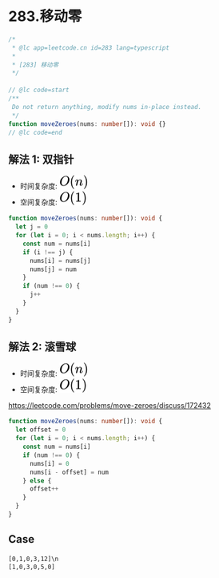 # 283.移动零

```ts
/*
 * @lc app=leetcode.cn id=283 lang=typescript
 *
 * [283] 移动零
 */

// @lc code=start
/**
 Do not return anything, modify nums in-place instead.
 */
function moveZeroes(nums: number[]): void {}
// @lc code=end
```

## 解法 1: 双指针

- 时间复杂度: <!-- $O(n)$ --> <img style="transform: translateY(0.1em); background: white;" src="./svg/o-n.svg" alt="O(n)">
- 空间复杂度: <!-- $O(1)$ --> <img style="transform: translateY(0.1em); background: white;" src="./svg/o-1.svg" alt="O(1)">

```ts
function moveZeroes(nums: number[]): void {
  let j = 0
  for (let i = 0; i < nums.length; i++) {
    const num = nums[i]
    if (i !== j) {
      nums[i] = nums[j]
      nums[j] = num
    }
    if (num !== 0) {
      j++
    }
  }
}
```

## 解法 2: 滚雪球

- 时间复杂度: <!-- $O(n)$ --> <img style="transform: translateY(0.1em); background: white;" src="./svg/o-n.svg" alt="O(n)">
- 空间复杂度: <!-- $O(1)$ --> <img style="transform: translateY(0.1em); background: white;" src="./svg/o-1.svg" alt="O(1)">

https://leetcode.com/problems/move-zeroes/discuss/172432

```ts
function moveZeroes(nums: number[]): void {
  let offset = 0
  for (let i = 0; i < nums.length; i++) {
    const num = nums[i]
    if (num !== 0) {
      nums[i] = 0
      nums[i - offset] = num
    } else {
      offset++
    }
  }
}
```

## Case

```text
[0,1,0,3,12]\n
[1,0,3,0,5,0]
```
